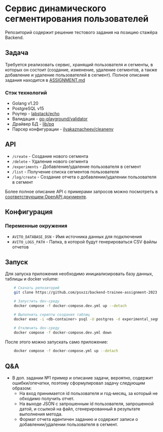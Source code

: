 # Сервис динамического сегментирования пользователей
Репозиторий содержит решение тестового задания на позицию стажёра Backend.

## Задача
Требуется реализовать сервис, хранящий пользователя и сегменты, в которых он состоит (создание, изменение, удаление сегментов, а также добавление и удаление пользователей в сегмент). 
Полное описание задания находится в [ASSIGNMENT.md](ASSIGNMENT.md)

### Стэк технологий
- Golang v1.20
- PostgreSQL v15
- Роутер                - [labstack/echo](https://github.com/labstack/echo) 
- Валидация             - [go-playground/validator](https://github.com/go-playground/validator)
- Драйвер БД            - [lib/pq](https://github.com/lib/pq)
- Парсер конфигурации   - [ilyakaznacheev/cleanenv](https://github.com/ilyakaznacheev/cleanenv)

## API
- `/create` - Создание нового сегмента
- `/delete` - Удаление нового сегмента
- `/experiments` - Добавление/удаление пользователя в сегмент
- `/list` - Получение списка сегментов пользователя
- `/log/create` - Создание отчета о добавлении/удалении пользователя в сегмент
  
Более полное описание API с примерами запросов можно посмотреть в [соответствующем OpenAPI документе](api/openapi.yaml).

## Конфигурация
### Переменные окружения
- `AVITO_DATABASE_DSN` - Имя источника данных для подключения
- `AVITO_LOGS_PATH` - Папка, в которой будут генерироваться CSV файлы отчетов

## Запуск
Для запуска приложения необходимо инициализировать базу данных, таблицы и docker volume:
```bash
    # Скачать репозиторий
    git clone https://github.com/psxzz/backend-trainee-assignment-2023.git

    # Запустить dev-среду
    docker compose -f docker-compose.dev.yml up --detach

    # Выполнить скрипты создания таблиц
    docker exec -i <db-container> psql -U postgres -d experimental_segments < ./migrations/*.sql
    
    # Отключить dev-среду
    docker compose -f docker-compose.dev.yml down
```
После этого можно запускать само приложение:
```bash
    docker compose -f docker-compose.yml up --detach
```

## Q&A
- В доп. задании №1 пример и описание задачи, вероятно, содержит ошибки/опечатки, поэтому сформулировал задачу следующим образом: 
  - На вход принимается id пользователя и год-месяц, за который не обходимо получить отчет. 
  - На выходе JSON с запрошенным id пользователя, запрошенной датой, и ссылкой на файл, сгенерированный в результате выполнения метода.
  - Формат отчета идентичен заданию и содержит записи о добавлении/удалении пользователя в сегмент.